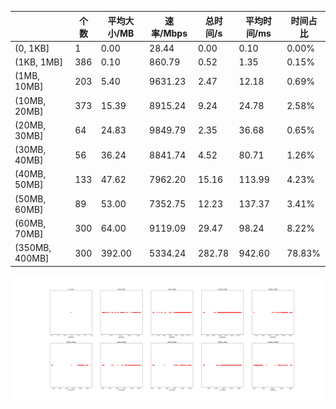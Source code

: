 |   |个数|平均大小/MB|速率/Mbps|总时间/s|平均时间/ms|时间占比|
|---|---|---|---|---|---|---|
|(0, 1KB]|1|0.00|28.44|0.00|0.10|0.00%|
|(1KB, 1MB]|386|0.10|860.79|0.52|1.35|0.15%|
|(1MB, 10MB]|203|5.40|9631.23|2.47|12.18|0.69%|
|(10MB, 20MB]|373|15.39|8915.24|9.24|24.78|2.58%|
|(20MB, 30MB]|64|24.83|9849.79|2.35|36.68|0.65%|
|(30MB, 40MB]|56|36.24|8841.74|4.52|80.71|1.26%|
|(40MB, 50MB]|133|47.62|7962.20|15.16|113.99|4.23%|
|(50MB, 60MB]|89|53.00|7352.75|12.23|137.37|3.41%|
|(60MB, 70MB]|300|64.00|9119.09|29.47|98.24|8.22%|
|(350MB, 400MB]|300|392.00|5334.24|282.78|942.60|78.83%|

![](./速率分布.jpg)
